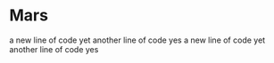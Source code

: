 # Mars

a new line of code
yet another line of code
yes
a new line of code
yet another line of code
yes
